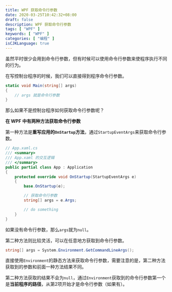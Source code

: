 ```yaml
---
title: WPF 获取命令行参数
date: 2020-03-25T10:42:32+08:00
draft: false
description: WPF 获取命令行参数
tags: [ "WPF" ]
keywords: [ "WPF" ]
categories: [ "编程" ]
isCJKLanguage: true
---
```


虽然平时很少会用到命令行参数，但有时候可以使用命令行参数来使程序执行不同的行为。

在写控制台程序的时候，我们可以直接得到程序命令行参数。

``` csharp
static void Main(string[] args)
{
    // args 就是命令行参数
}
```

那么如果不是控制台程序如何获取命令行参数呢？

**在 WPF 中有两种方法获取命令行参数**

第一种方法是**重写应用的`OnStartup`方法**，通过`StartupEventArgs`来获取命令行参数。

``` csharp
// App.xaml.cs
/// <summary>
/// App.xaml 的交互逻辑
/// </summary>
public partial class App : Application
{
    protected override void OnStartup(StartupEventArgs e)
    {
        base.OnStartup(e);

        // 获取命令行参数
        string[] args = e.Args;

        // do something
    }
}
```

如果没有命令行参数，那么`args`就为`null`。

第二种方法则比较灵活，可以在任意地方获取到命令行参数。

``` csharp
string[] args = System.Environment.GetCommandLineArgs();
```

直接使用`Environment`的静态方法来获取命令行参数，需要注意的是，第二种方法获取到的参数和前面一种方法结果不同。

第二种方法获取的结果不会为`null`，通过`Environment`获取到的命令行参数第一个是**当前程序的路径**，从第2项开始才是命令行参数（如果有）。
